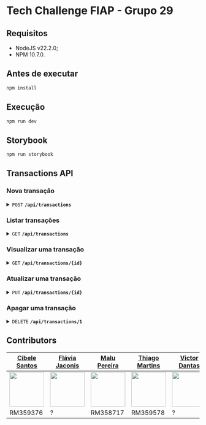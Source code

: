 # Tech Challenge FIAP - Grupo 29

## Requisitos

- NodeJS v22.2.0;
- NPM 10.7.0.

## Antes de executar

```sh
npm install
```

## Execução

```sh
npm run dev
```

## Storybook

```sh
npm run storybook
```

## Transactions API

### Nova transação

<details>
 <summary><code>POST</code> <code><b>/api/transactions</b></code></summary>

##### Request Body Parameters

> | name      | required | data type | description
> |-----------|----------|-----------|-------------
> | type      | ✔        | `string`  | Tipo da transação (`deposit` ou `transference`)
> | date      | ✔        | `string`  | Data da transação
> | amount    | ✔        | `float`   | Valor da transação

##### Responses

> | http code     | content-type                      | response description
> |---------------|-----------------------------------|---------------------------------------
> | `201`         | `application/json`                | JSON contendo o ID do registro criado

##### Example cURL

> ```javascript
> curl -X POST 'http://localhost:3000/api/transactions' \
>      -H 'Content-Type: application/json' \
>      --data '{
>          "type": "deposit",
>          "date": "2024-09-29",
>          "amount": 150
>        }'
> ```
</details>

### Listar transações

<details>
 <summary><code>GET</code> <code><b>/api/transactions</b></code></summary>

##### Parameters

> Nenhum

##### Responses

> | http code     | content-type                      | description
> |---------------|-----------------------------------|-------------------------------------
> | `200`         | `application/json`                | JSON contendo a lista de transações

##### Example cURL

> ```javascript
> curl -X GET 'http://localhost:3000/api/transactions' -H 'Content-Type: application/json'
> ```
</details>

### Visualizar uma transação

<details>
 <summary><code>GET</code> <code><b>/api/transactions/{id}</b></code></summary>

##### Parameters

> | name      | required | data type | description
> |-----------|----------|-----------|-------------
> | id        | ✔        | `string`  | ID da transação

##### Responses

> | http code     | content-type       | description
> |---------------|--------------------|-------------------------------------
> | `200`         | `application/json` | JSON contendo os detalhes da transação
> | `404`         | `text/plain`       | `Transaction not found`

##### Example cURL

> ```javascript
> curl -X GET 'http://localhost:3000/api/transactions/1' -H 'Content-Type: application/json'
> ```
</details>

### Atualizar uma transação

<details>
 <summary><code>PUT</code> <code><b>/api/transactions/{id}</b></code></summary>

##### Request Body Parameters

> | name      | required | data type | description
> |-----------|----------|-----------|-------------------------------------------------
> | type      | ✔        | `string`  | Tipo da transação (`deposit` ou `transference`)
> | date      | ✔        | `string`  | Data da transação
> | amount    | ✔        | `float`   | Valor da transação

##### Responses

> | http code     | content-type       | description
> |---------------|--------------------|-------------------------------------
> | `200`         | `application/json` | JSON contendo os detalhes atualizados da transação
> | `404`         | `text/plain`       | `Transaction not found`

##### Example cURL

> ```javascript
> curl -X PUT 'http://localhost:3000/api/transactions/1' \
>      -H 'Content-Type: application/json' \
>      --data '{
>          "type": "deposit",
>          "date": "2024-09-29",
>          "amount": 150
>        }'
> ```
</details>

### Apagar uma transação

<details>
 <summary><code>DELETE</code> <code><b>/api/transactions/1</b></code></summary>

##### Parameters

> | name      | required | data type | description
> |-----------|----------|-----------|-------------
> | id        | ✔        | `string`  | ID da transação

##### Responses

> | http code     | content-type       | description
> |---------------|--------------------|------------------------------------------------
> | `200`         | `application/json` | JSON contendo os detalhes da transação apagada
> | `404`         | `text/plain`       | `Transaction not found`

##### Example cURL

> ```javascript
> curl -X DELETE 'http://localhost:3000/api/transactions/1' -H 'Content-Type: application/json'
> ```
</details>

## Contributors

[Cibele Santos](https://github.com/cibsantos)                                             | [Flávia Jaconis](https://github.com/flaJaconis)                                             |[Malu Pereira](https://github.com/malulupereiraa)                                                    | [Thiago Martins](https://github.com/thiagofm33)                                             | [Victor Dantas](https://github.com/victorx9999)
------------------------------------------------------------------------------------------|---------------------------------------------------------------------------------------------|-----------------------------------------------------------------------------------------------------|---------------------------------------------------------------------------------------------|-----------------------------------------------------------------------------------------------
[<img src="https://github.com/cibsantos.png" width="90" />](https://github.com/cibsantos) | [<img src="https://github.com/flaJaconis.png" width="90" />](https://github.com/flaJaconis) | [<img src="https://github.com/malulupereiraa.png" width="90" />](https://github.com/malulupereiraa) | [<img src="https://github.com/thiagofm33.png" width="90" />](https://github.com/thiagofm33) | [<img src="https://github.com/victorx9999.png" width="90" />](https://github.com/victorx9999)
RM359376                                                                                  | ?                                                                                           | RM358717                                                                                            | RM359578                                                                                    | ?
